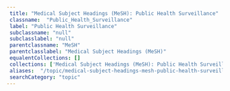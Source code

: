 ```yaml
--- 
 title: "Medical Subject Headings (MeSH): Public Health Surveillance" 
 classname:  "Public_Health_Surveillance" 
 label: "Public Health Surveillance" 
 subclassname: "null" 
 subclasslabel: "null" 
 parentclassname: "MeSH" 
 parentclasslabel: "Medical Subject Headings (MeSH)" 
 equalentCollections: [] 
 collections: ['Medical Subject Headings (MeSH): Public Health Surveillance']
 aliases:  "/topic/medical-subject-headings-mesh-public-health-surveillance"  
 searchCategory: "topic" 
---
```


